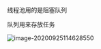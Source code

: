 线程池用的是阻塞队列



队列用来存放任务



![image-20200925114628550](https://tva1.sinaimg.cn/large/007S8ZIlly1gj2r2ehgtqj31ew0lsat9.jpg)